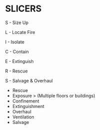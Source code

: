 # SLICERS

S - Size Up

L - Locate Fire

I - Isolate

C - Contain

E - Extinguish

R - Rescue

S - Salvage & Overhaul&#x20;





* Rescue
* Exposure > (Multiple floors or buildings)
* Confinement
* Extinguishment
* Overhaul
* Ventilation
* Salvage
